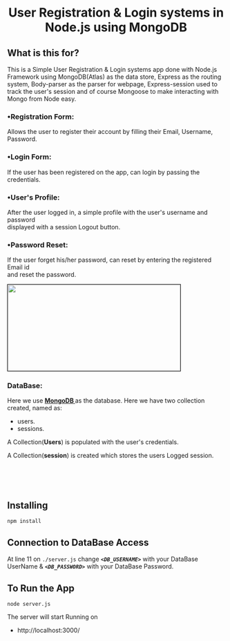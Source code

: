 <h1 align="center">
    <b>User Registration & Login systems in<br> Node.js using MongoDB </b> 
<br>
</h1>


## What is this for?
This is a Simple User Registration & Login systems app done with Node.js Framework using MongoDB(Atlas) as the data store, Express as the routing system, Body-parser as the parser for webpage, Express-session used  to track the user's session and of course Mongoose to make interacting with Mongo from Node easy.

### •Registration Form:
Allows the user to register their account by filling their Email, Username, Password.


### •Login Form:
If the user has been registered on the app, can login by passing the credentials.



### •User's Profile:
After the user logged in, a simple profile with the user's username and password <br>displayed with a session Logout button.



### •Password Reset:
If the user forget his/her password, can reset by entering the registered Email id <br>and reset the password.

<img src="./docs/forgetpass.PNG" height="200" width="400" style="border: 1px solid black;">

### DataBase:
Here we use **[MongoDB ](https://www.mongodb.com/cloud/atlas)** as the database. Here we have two collection created, named as:
- users.
- sessions.

A Collection(**Users**) is populated with the user's credentials.



A Collection(**session**) is created which stores the users Logged session.


<br>
<br>
<br>



## Installing
```
npm install
```
## Connection to DataBase Access
At line 11 on ```./server.js``` change ***```<DB_USERNAME>```*** with your DataBase UserName & ***```<DB_PASSWORD>```*** with your DataBase Password.

## To Run the App
```
node server.js
```

The server will start Running on
+ http://localhost:3000/

<br><br>

